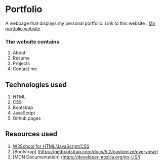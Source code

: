 # Portfolio
A webpage that displays my personal portfolio. 
Link to this website : [My portfolio website](https://supreeth10.github.io/Portfolio/index.html)
 ### The website contains
 1. About
 2. Resume
 3. Projects
 4. Contact me


## Technologies used
1. HTML
2. CSS
3. Bootstrap 
4. JavaScript 
5. Github pages 

## Resources used 
1. [W3School for HTML/JavaScript/CSS](https://www.w3schools.com)
2. [Bootstrap] (https://getbootstrap.com/docs/5.2/customize/overview/)
3. [MDN Documentation] (https://developer.mozilla.org/en-US/)

